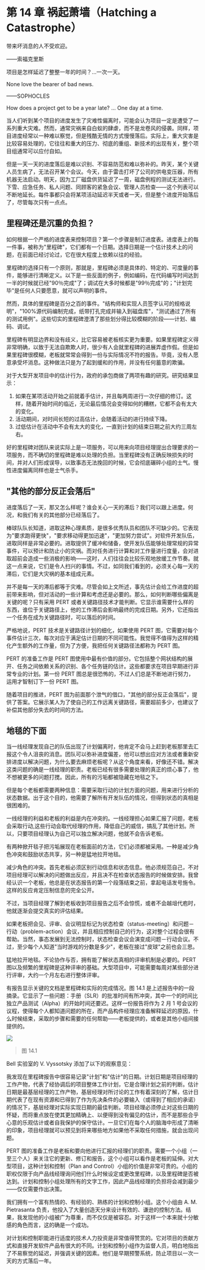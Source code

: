 # 第 14 章 祸起萧墙（Hatching a Catastrophe）

带来坏消息的人不受欢迎。

——索福克里斯

项目是怎样延迟了整整一年的时间？…一次一天。

None love the bearer of bad news.

——SOPHOCLES

How does a project get to be a year late? ... One day at a time.

当人们听到某个项目的进度发生了灾难性偏离时，可能会认为项目一定是遭受了一系列重大灾难。然而，通常灾祸来自白蚁的肆虐，而不是龙卷风的侵袭。同样，项目进度经常以一种难以察觉，但是残酷无情的方式慢慢落后。实际上，重大灾害是比较容易处理的，它往往和重大的压力、彻底的重组、新技术的出现有关，整个项目组通常可以应付自如。

但是一天一天的进度落后是难以识别、不容易防范和难以弥补的。昨天，某个关键人员生病了，无法召开某个会议。今天，由于雷击打坏了公司的供电变压器，所有机器无法启动。明天，因为工厂磁盘供货延迟了一周，磁盘例程的测试无法进行。下雪、应急任务、私人问题、同顾客的紧急会议、管理人员检查——这个列表可以不断地延长。每件事都只会将某项活动延迟半天或者一天，但是整个进度开始落后了，尽管每次只有一点点。

## 里程碑还是沉重的负担？

如何根据一个严格的进度表来控制项目？第一个步骤是制订进度表。进度表上的每一件事，被称为"里程碑"，它们都有一个日期。选择日期是一个估计技术上的问题，在前面已经讨论过，它在很大程度上依赖以往的经验。

里程碑的选择只有一个原则，那就是，里程碑必须是具体的、特定的、可度量的事件，能够进行清晰定义。以下是一些反面的例子，例如编码，在代码编写时间达到一半的时候就已经"90％完成"了；调试在大多时候都是"99％完成"的；"计划完毕"是任何人只要愿意，就可以声明的事件。

然而，具体的里程碑是百分之百的事件。"结构师和实现人员签字认可的规格说明"，"100%源代码编制完成，纸带打孔完成并输入到磁盘库"，"测试通过了所有的测试用例"。这些切实的里程碑澄清了那些划分得比较模糊的阶段——计划、编码、调试。

里程碑有明显边界和没有歧义，比它容易被老板核实更为重要。如果里程碑定义得非常明确，以致于无法自欺欺人时，很少有人会就里程碑的进展弄虚作假。但是如果里程碑很模糊，老板就常常会得到一份与实际情况不符的报告。毕竟，没有人愿意承受坏消息。这种做法只是为了起到缓和的作用，并没有任何蓄意的欺骗。

对于大型开发项目中的估计行为，政府的承包商做了两项有趣的研究。研究结果显示：

1. 如果在某项活动开始之前就着手估计，并且每两周进行一次仔细的修订。这样，随着开始时间的临近，无论最后情况会变得如何的糟糕，它都不会有太大的变化。
2. 活动期间，对时间长短的过高估计，会随着活动的进行持续下降。
3. 过低估计在活动中不会有太大的变化，一直到计划的结束日期之前大约三周左右。

好的里程碑对团队来说实际上是一项服务，可以用来向项目经理提出合理要求的一项服务，而不确切的里程碑是难以处理的负担。当里程碑没有正确反映损失的时间，并对人们形成误导，以致事态无法挽回的时候，它会彻底碾碎小组的士气。慢性进度偏离同样也是士气杀手。

## "其他的部分反正会落后"

进度落后了一天，那又怎么样呢？谁会关心一天的滞后？我们可以跟上进度。何况，和我们有关的其他部分已经落后了。

棒球队队长知道，进取这种心理素质，是很多优秀队员和团队不可缺少的。它表现为"要求跑得更快"，"要求移动得更加迅速"，"更加努力尝试"。对软件开发队伍，进取同样是非常必要的。进取提供了缓冲和储备，使开发队伍能够处理常规的异常事件，可以预计和防止小的灾祸。而对任务进行计算和对工作量进行度量，会对进取超前会造成一些消极的影响——这时，人们往往会比较乐观地放缓工作节奏。就这一点来说，它们是令人扫兴的事情。不过，如同我们看到的，必须关心每一天的滞后，它们是大灾祸的基本组成元素。

并不是每一天的滞后都等于灾难。尽管会如上文所述，事先估计会给工作进度的超前带来影响，但对活动的一些计算和考虑还是必要的。那么，如何判断哪些偏离是关键的呢？只有采用 PERT 或者关键路径技术才能判断。它显示谁需要什么样的东西，谁位于关键路径上，他的工作滞后会影响最终的完成日期。另外，它还指出一个任务在成为关键路径时，可以落后的时间。

严格地说，PERT 技术是关键路径计划的细化，如果使用 PERT 图，它需要对每个事件估计三次，每次对应于满足估计日期的不同可能性。我觉得不值得为这样的精化产生额外的工作量，但为了方便，我把任何关键路径法都称为 PERT 图。

PERT 的准备工作是 PERT 图使用中最有价值的部分。它包括整个网状结构的展开、任务之间依赖关系的识别、各个任务链的估计。这些都要求在项目早期进行非常专业的计划。第一份 PERT 图总是很恐怖的，不过人们总是不断地进行努力，运用才智制订下一份 PERT 图。

随着项目的推进，PERT 图为前面那个泄气的借口，"其他的部分反正会落后"，提供了答案。它展示某人为了使自己的工作远离关键路径，需要超前多少，也建议了补偿其他部分失去的时间的方法。

## 地毯的下面

当一线经理发现自己的队伍出现了计划偏离时，他肯定不会马上赶到老板那里去汇报这个令人沮丧的消息。团队可以弥补进度偏差，他可以想出应对方法或者重新安排进度以解决问题，为什么要去麻烦老板呢？从这个角度来看，好像还不错。解决这类问题的确是一线经理的职责。老板已经有很多需要处理的真正的烦心事了，他不想被更多的问题打搅。因此，所有的污垢都被隐藏在地毯之下。

但是每个老板都需要两种信息：需要采取行动的计划方面的问题，用来进行分析的状态数据。出于这个目的，他需要了解所有开发队伍的情况，但得到状态的真相是很困难的。

一线经理的利益和老板的利益是内在冲突的。一线经理担心如果汇报了问题，老板会采取行动,这些行动会取代经理的作用，降低自己的威信，搞乱了其他计划。所以，只要项目经理认为自己可以独立解决问题，他就不会告诉老板。

有两种掀开毯子把污垢展现在老板面前的方法，它们必须都被采用。一种是减少角色冲突和鼓励状态共享，另一种是猛地拉开地毯。

减少角色的冲突。首先老板必须区别行动信息和状态信息。他必须规范自己，不对项目经理可以解决的问题做出反应，并且决不在检查状态报告的时候做安排。我曾经认识一个老板，他总是在状态报告的第一个段落结束之前，拿起电话发号施令。这样的反应肯定压制信息的完全公开。

不过，当项目经理了解到老板收到项目报告之后不会惊慌，或者不会越俎代庖时，他就逐渐会提交真实的评估结果。

如果老板把会见、评审、会议明显标记为状态检查（status-meeting）和问题－行动（problem-action）会议，并且相应控制自己的行为，这对整个过程会很有帮助。当然，事态发展到无法控制时，状态检查会议会演变成问题－行动会议。不过，至少每个人知道"当时游戏的分数是多少"，老板在接过"皮球"之前也会三思。

猛地拉开地毯。不论协作与否，拥有能了解状态真相的评审机制是必要的。PERT 图以及频繁的里程碑是这种评审的基础。大型项目中，可能需要每周对某些部分进行评审，大约一个月左右进行整体评审。

有报告显示关键的文档是里程碑和实际的完成情况。图 14.1 是上述报告中的一段摘录。它显示了一些问题：手册（SLR）的批准时间有所冲突，其中一个的时间比独立产品测试（Alpha）的开始时间还要迟。这样一份报告将作为 2 月 1 号会议的议程，使得每个人都知道问题的所在，而产品构件经理应准备解释延迟的原因，什么时候结束，采取的步骤和需要的任何帮助——老板提供的，或者是其他小组间接提供的。

![](figures/fg14-1.jpg)
> 图 14.1

Bell 实验室的 V. Vyssotsky 添加了以下的观察意见：

我发现在里程碑报告中很容易记录"计划"和"估计"的日期。计划日期是项目经理的工作产物，代表了经协调后的项目整体工作计划，它是合理计划之前的判断。估计日期是最基层经理的工作产物，基层经理对所讨论的工作有着深刻的了解，估计日期代表了在现有资源和已得到了作为先决条件的必要输入（或得到了相应的承诺）的情况下，基层经理对实际实现日期的最佳判断。项目经理必须停止对这些日期的怀疑，而将重点放在使其更加精确上、以便得到没有偏见的估计，而不是那些合乎心意的乐观估计或者自我保护的保守估计。一旦它们在每个人的脑海中形成了清晰的印象，项目经理就可以预见到将来哪些地方如果他不采取任何措施，就会出现问题。

PERT 图的准备工作是老板和要向他进行汇报的经理们的职责。需要一个小组（一至三个人）来关注它的更新、修订和报告，这个小组可以看作是老板的延伸。对大型项目，这种计划和控制（Plan and Control）小组的价值是非常可贵的。小组的职权仅限于向产品线经理询问他们什么时候设定或更改里程碑，以及里程碑是否被达到。计划和控制小组处理所有的文字工作，因此产品线经理的负担将会减到最少——仅仅需要作出决策。

我们拥有一个富有热情的、有经验的、熟练的计划和控制小组。这个小组由 A. M. Pietrasanta 负责，他投入了大量创造天分来设计有效的、谦逊的控制方法。结果，我发现他的小组被广为尊重，而不仅仅是被容忍。对于这样一个本来就十分敏感的角色而言，这的确是一个成功。

对计划和控制职能进行适度的技术人力投资是非常值得赞赏的。它对项目的贡献方式和直接开发软件产品有很大的不同。计划和控制小组作为监督人员，明白地指出了不易察觉的延迟，并强调关键的因素。他们是早期预警系统，防止项目以一次一天的方式落后一年。
